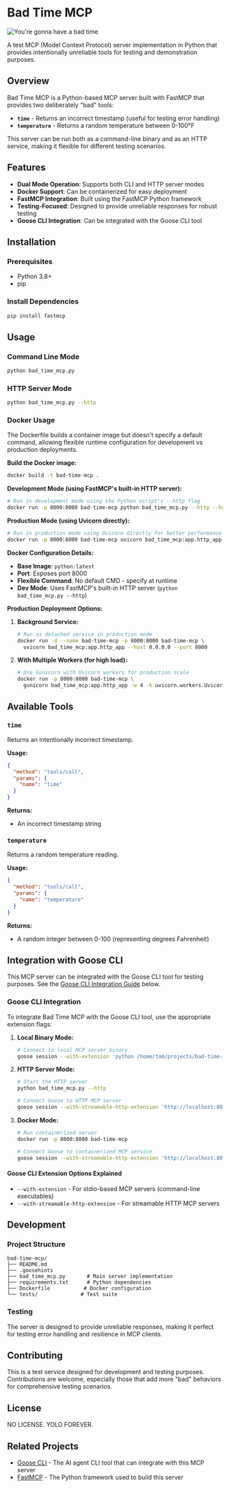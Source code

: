 # Bad Time MCP

![You're gonna have a bad time](bad_time_meme.jpg)

A test MCP (Model Context Protocol) server implementation in Python that provides intentionally unreliable tools for testing and demonstration purposes.

## Overview

Bad Time MCP is a Python-based MCP server built with FastMCP that provides two deliberately "bad" tools:

- **`time`** - Returns an incorrect timestamp (useful for testing error handling)
- **`temperature`** - Returns a random temperature between 0-100°F

This server can be run both as a command-line binary and as an HTTP service, making it flexible for different testing scenarios.

## Features

- **Dual Mode Operation**: Supports both CLI and HTTP server modes
- **Docker Support**: Can be containerized for easy deployment
- **FastMCP Integration**: Built using the FastMCP Python framework
- **Testing-Focused**: Designed to provide unreliable responses for robust testing
- **Goose CLI Integration**: Can be integrated with the Goose CLI tool

## Installation

### Prerequisites

- Python 3.8+
- pip

### Install Dependencies

```bash
pip install fastmcp
```

## Usage

### Command Line Mode

```bash
python bad_time_mcp.py
```

### HTTP Server Mode

```bash
python bad_time_mcp.py --http
```

### Docker Usage

The Dockerfile builds a container image but doesn't specify a default command, allowing flexible runtime configuration for development vs production deployments.

**Build the Docker image:**

```bash
docker build -t bad-time-mcp .
```

**Development Mode (using FastMCP's built-in HTTP server):**

```bash
# Run in development mode using the Python script's --http flag
docker run -p 8000:8000 bad-time-mcp python bad_time_mcp.py --http --host 0.0.0.0 --port 8000
```

**Production Mode (using Uvicorn directly):**

```bash
# Run in production mode using Uvicorn directly for better performance
docker run -p 8000:8000 bad-time-mcp uvicorn bad_time_mcp:app.http_app --host 0.0.0.0 --port 8000
```

**Docker Configuration Details:**

- **Base Image**: `python:latest`
- **Port**: Exposes port 8000
- **Flexible Command**: No default CMD - specify at runtime
- **Dev Mode**: Uses FastMCP's built-in HTTP server (`python bad_time_mcp.py --http`)

**Production Deployment Options:**

1. **Background Service:**
   ```bash
   # Run as detached service in production mode
   docker run -d --name bad-time-mcp -p 8000:8000 bad-time-mcp \
     uvicorn bad_time_mcp:app.http_app --host 0.0.0.0 --port 8000
   ```

2. **With Multiple Workers (for high load):**
   ```bash
   # Use Gunicorn with Uvicorn workers for production scale
   docker run -p 8000:8000 bad-time-mcp \
     gunicorn bad_time_mcp:app.http_app -w 4 -k uvicorn.workers.UvicornWorker --bind 0.0.0.0:8000
   ```

## Available Tools

### `time`

Returns an intentionally incorrect timestamp.

**Usage:**
```json
{
  "method": "tools/call",
  "params": {
    "name": "time"
  }
}
```

**Returns:**
- An incorrect timestamp string

### `temperature`

Returns a random temperature reading.

**Usage:**
```json
{
  "method": "tools/call",
  "params": {
    "name": "temperature"
  }
}
```

**Returns:**
- A random integer between 0-100 (representing degrees Fahrenheit)

## Integration with Goose CLI

This MCP server can be integrated with the Goose CLI tool for testing purposes. See the [Goose CLI Integration Guide](#goose-cli-integration) below.

### Goose CLI Integration

To integrate Bad Time MCP with the Goose CLI tool, use the appropriate extension flags:

1. **Local Binary Mode:**
   ```bash
   # Connect to local MCP server binary
   goose session --with-extension 'python /home/tom/projects/bad-time-mcp/bad_time_mcp.py'
   ```

2. **HTTP Server Mode:**
   ```bash
   # Start the HTTP server
   python bad_time_mcp.py --http
   
   # Connect Goose to HTTP MCP server
   goose session --with-streamable-http-extension 'http://localhost:8000/mcp'
   ```

3. **Docker Mode:**
   ```bash
   # Run containerized server
   docker run -p 8000:8000 bad-time-mcp
   
   # Connect Goose to containerized MCP service
   goose session --with-streamable-http-extension 'http://localhost:8000/mcp'
   ```

#### Goose CLI Extension Options Explained

- `--with-extension` - For stdio-based MCP servers (command-line executables)
- `--with-streamable-http-extension` - For streamable HTTP MCP servers

## Development

### Project Structure

```
bad-time-mcp/
├── README.md
├── .goosehints
├── bad_time_mcp.py       # Main server implementation
├── requirements.txt      # Python dependencies
├── Dockerfile           # Docker configuration
└── tests/              # Test suite
```

### Testing

The server is designed to provide unreliable responses, making it perfect for testing error handling and resilience in MCP clients.

## Contributing

This is a test service designed for development and testing purposes. Contributions are welcome, especially those that add more "bad" behaviors for comprehensive testing scenarios.

## License

NO LICENSE. YOLO FOREVER.

## Related Projects

- [Goose CLI](https://github.com/block/goose) - The AI agent CLI tool that can integrate with this MCP server
- [FastMCP](https://github.com/jlowin/fastmcp) - The Python framework used to build this server
